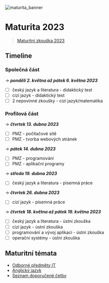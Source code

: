![maturita_banner](https://user-images.githubusercontent.com/95103224/196062525-d95f023a-8cc6-482f-b99c-f8489bbd9151.png)
# Maturita 2023

> [Maturitní zkouška 2023](https://www.stredniskola.com/index.php/maturitni-zkouska/)

## Timeline

### Společná část

&rarr; ***pondělí 2. května až pátek 6. května 2023***
- [ ] český jazyk a literatura - didaktický test
- [ ] cizí jazyk - didaktický test
- [ ] 2 nepovinné zkoušky - cizí jazyk/matematika
 
### Profilová část

&rarr; ***čtvrtek 13. dubna 2023***
- [ ] PMZ - počítačové sítě
- [ ] PMZ - tvorba webových stránek

&rarr; ***pátek 14. dubna 2023***
- [ ] PMZ - programování
- [ ] PMZ - aplikační programy

&rarr; ***středa 19. dubna 2023***
- [ ] český jazyk a literatura - písemná práce

&rarr; ***čtvrtek 26. dubna 2023***
- [ ] cizí jazyk - písemná práce

&rarr; ***čtvrtek 18. května až pátek 19. května 2023***
- [ ] český jazyk a literatura - ústní zkouška
- [ ] cizí jazyk - ústní zkouška
- [ ] programování a vývoj aplikací - ústní zkouška
- [ ] operační systémy - ústní zkouška

## Maturitní témata
* [Odborné předměty IT](https://www.stredniskola.com/wp-content/uploads/2021/10/MZ-okruhy-IT.pdf)
* [Anglický jazyk](https://www.stredniskola.com/wp-content/uploads/2022/09/AJ_Maturitni-okruhy-2022_2023.pdf)
* [Seznam doporučené četby](https://www.stredniskola.com/wp-content/uploads/2022/09/Seznam-doporucene-cetby-k-maturitni-zkousce-pro-skolni-rok-2022-2023.pdf)

